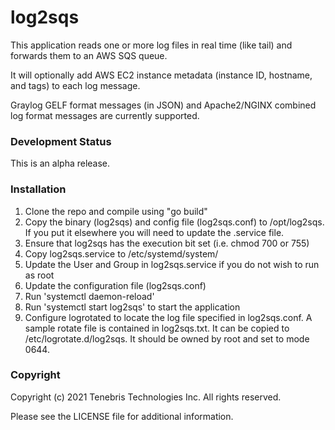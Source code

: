 # log2sqs

This application reads one or more log files in real time (like tail) and forwards them to an AWS SQS queue.

It will optionally add AWS EC2 instance metadata (instance ID, hostname, and tags) to each log message.

Graylog GELF format messages (in JSON) and Apache2/NGINX combined log format messages are currently supported.

### Development Status

This is an alpha release.

### Installation

1) Clone the repo and compile using "go build"
2) Copy the binary (log2sqs) and config file (log2sqs.conf) to /opt/log2sqs. If you put it elsewhere you will need to update the .service file.
3) Ensure that log2sqs has the execution bit set (i.e. chmod 700 or 755)
4) Copy log2sqs.service to /etc/systemd/system/
5) Update the User and Group in log2sqs.service if you do not wish to run as root
6) Update the configuration file (log2sqs.conf)
7) Run 'systemctl daemon-reload'
8) Run 'systemctl start log2sqs' to start the application
9) Configure logrotated to locate the log file specified in log2sqs.conf. A sample rotate file is contained in log2sqs.txt. It can be copied to /etc/logrotate.d/log2sqs. It should be owned by root and set to mode 0644.

### Copyright

Copyright (c) 2021 Tenebris Technologies Inc. All rights reserved.

Please see the LICENSE file for additional information.
